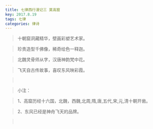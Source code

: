 ```yaml
---
title: 七律西行漫记三 莫高窟
key: 2017.8.19
tags: 七律
categories: 律诗
---
```


<blockquote class="blockquote-center">十朝窟洞藏精华，壁画彩塑艺术家。
</blockquote>
<blockquote class="blockquote-center">珍贵造型千佛像，稀奇绘色一释迦。
</blockquote>
<blockquote class="blockquote-center">北魏灵骨师从字，汉唐神韵梵中花。
</blockquote>
<blockquote class="blockquote-center">飞天自古传故事，喜叹东风映彩霞。
</blockquote>
<blockquote class="blockquote-center"></br>
</blockquote>
<blockquote class="blockquote-center">小注：
</blockquote>
<blockquote class="blockquote-center">1、高窟历经十六国，北魏，西魏,北周,隋,唐,五代,宋,元,清十朝开凿。
</blockquote>
<blockquote class="blockquote-center">2、东风已经是神舟飞天的品牌。
</blockquote>
<blockquote class="blockquote-center"></br>
</blockquote>
